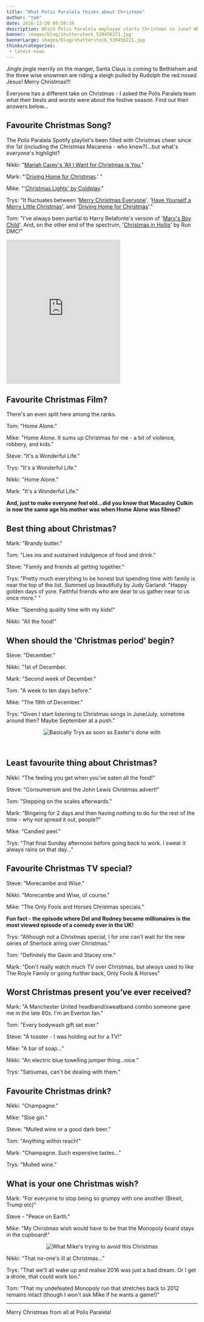 ```yaml
---
title: "What Polis Paralela thinks about Christmas"
author: "tom"
date: 2016-12-20 09:58:34
description: Which Polis Paralela employee starts Christmas in June? What exactly is candied peel? Who's the best at Monopoly? Answers to some of these questions are right here!
banner: images/blog/shutterstock_539456221.jpg
bannerLarge: images/blog/shutterstock_539456221.jpg
thinks/categories: 
 - latest-news
---
```


Jingle jingle merrily on the manger, Santa Claus is coming to Bethlehem and the three wise snowmen are riding a sleigh pulled by Rudolph the red nosed Jesus! Merry Christmas!!!

Everyone has a different take on Christmas - I asked the Polis Paralela team what their bests and worsts were about the festive season. Find out their answers below...

## Favourite Christmas Song?

The Polis Paralela Spotify playlist's been filled with Christmas cheer since the 1st (including the Christmas Macarena - who knew?)...but what's everyone's highlight?

Nikki: "[Mariah Carey's 'All I Want for Christmas is You.](https://www.youtube.com/watch?v=yXQViqx6GMY)"

Mark: "'[Driving Home for Christmas](https://www.youtube.com/watch?v=THcbQyFtCqg).' "

Mike: "'[Christmas Lights' by Coldplay](https://www.youtube.com/watch?v=z1rYmzQ8C9Q)."

Trys: "It fluctuates between '[Merry Christmas Everyone](https://www.youtube.com/watch?v=ZeyHl1tQeaQ)', '[Have Yourself a Merry Little Christmas](https://www.youtube.com/watch?v=nZ6yQgBvuoI)', and '[Driving Home for Christmas](https://www.youtube.com/watch?v=THcbQyFtCqg)'."

Tom: "I've always been partial to Harry Belafonte's version of '[Mary's Boy Child](https://www.youtube.com/watch?v=WY3o4_iIudg)'. And, on the other end of the spectrum, '[Christmas in Hollis](https://www.youtube.com/watch?v=OR07r0ZMFb8)' by Run DMC!"

<iframe src="https://embed.spotify.com/?uri=spotify%3Auser%3Atomruzyllo%3Aplaylist%3A4W2sixTaQ0HACQTHnkwnFt" width="300" height="380" frameborder="0"></iframe>

## Favourite Christmas Film?

There's an even split here among the ranks.

Tom: "Home Alone."

Mike: "Home Alone. It sums up Christmas for me - a bit of violence, robbery, and kids."

Steve: "It's a Wonderful Life."

Trys: "It's a Wonderful Life."

Nikki: "Home Alone."

Mark: "It's a Wonderful Life."

__And, just to make everyone feel old...did you know that Macauley Culkin is now the same age his mother was when Home Alone was filmed?__

## Best thing about Christmas?

Mark: "Brandy butter."

Tom: "Lies ins and sustained indulgence of food and drink."

Steve: "Family and friends all getting together."

Trys: "Pretty much everything to be honest but spending time with family is near the top of the list. Summed up beautifully by Judy Garland: "Happy golden days of yore. Faithful friends who are dear to us gather near to us once more." "

Mike: "Spending quality time with my kids!"

Nikki: "All the food!"

## When should the ‘Christmas period’ begin?

Steve: "December."

Nikki: "1st of December.

Mark: "Second week of December."

Tom: "A week to ten days before."

Mike: "The 19th of December."

Trys: "Given I start listening to Christmas songs in June/July, sometime around then? Maybe September at a push."
<div align="center">

![](images/blog/487781-300x184.gif "Basically Trys as soon as Easter's done with")

</div>
&nbsp;

## Least favourite thing about Christmas?

Nikki: "The feeling you get when you’ve eaten all the food!"

Steve: "Consumerism and the John Lewis Christmas advert!"

Tom: "Stepping on the scales afterwards."

Mark: "Bingeing for 2 days​ and then having nothing to do for the rest of the time - why not spread it out, people?"

Mike: "Candied peel."

Trys: "That final Sunday afternoon before going back to work. I swear it always rains on that day..."

## Favourite Christmas TV special?

Steve: "Morecambe and Wise."

Nikki: "Morecambe and Wise, of course."

Mike: "The Only Fools and Horses Christmas specials."

__Fun fact - the episode where Del and Rodney became millionaires is the most viewed episode of a comedy ever in the UK!__

Trys: "Although not a Christmas special, I for one can't wait for the new series of Sherlock airing over Christmas."

Tom: "Definitely the Gavin and Stacey one."

Mark: "Don't really watch much TV over Christmas, but always used to like The Royle Family or going further back, Only Fools &amp; Horses"

## 


## Worst Christmas present you’ve ever received?

Mark: "A Manchester United headband/sweatband combo someone gave me in the late 80s. I'm an Everton fan.​"

Tom: "Every bodywash gift set ever."

Steve: "A toaster - I was holding out for a TV!"

Mike: "A bar of soap..."

Nikki: "An electric blue towelling jumper thing...nice."

Trys: "Satsumas, can't be dealing with them."

## Favourite Christmas drink?

Nikki: "Champagne."

Mike: "Sloe gin."

Steve: "Mulled wine or a good dark beer."

Tom: "Anything within reach!"

Mark: "Champagne. Such expensive tastes..."

Trys: "Mulled wine."

## What is your one Christmas wish?

Mark: "For everyone to stop being so grumpy with one another (Brexit, Trump etc)"

Steve - "Peace on Earth."

Mike: "My Christmas wish would have to be that the Monopoly board stays in the cupboard!"
<div align="center">

![](images/blog/Daniel-Craig-Knocking-Over-Monopoly-Board-SNL.gif "What Mike's trying to avoid this Christmas")

</div>
Nikki: "That no-one's ill at Christmas..."

Trys: "That we'll all wake up and realise 2016 was just a bad dream. Or I get a drone, that could work too."

Tom: "That my undefeated Monopoly run that stretches back to 2012 remains intact (though I won't ask Mike if he wants a game!)"

---

Merry Christmas from all at Polis Paralela!


